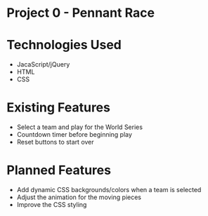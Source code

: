 # Project 0 - Pennant Race

# Technologies Used
 - JacaScript/jQuery
 - HTML
 - CSS
# Existing Features
 - Select a team and play for the World Series
 - Countdown timer before beginning play
 - Reset buttons to start over
# Planned Features
 - Add dynamic CSS backgrounds/colors when a team is selected
 - Adjust the animation for the moving pieces
 - Improve the CSS styling